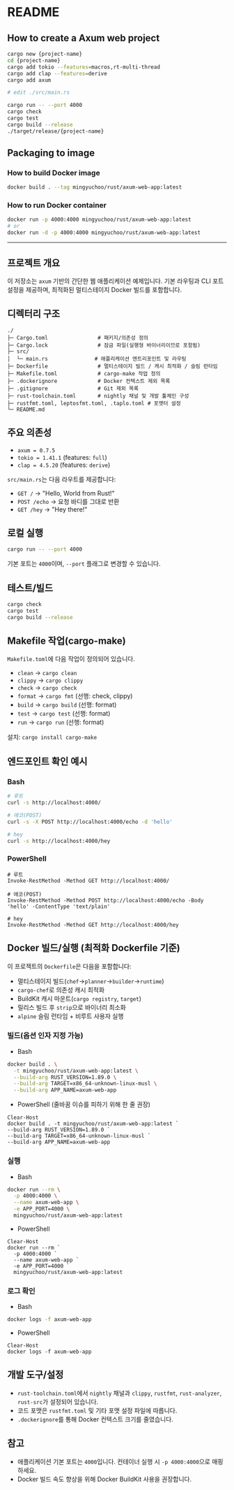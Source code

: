 # README

## How to create a Axum web project

```bash
cargo new {project-name}
cd {project-name}
cargo add tokio --features=macros,rt-multi-thread
cargo add clap --features=derive
cargo add axum

# edit ./src/main.rs

cargo run -- --port 4000
cargo check
cargo test
cargo build --release
./target/release/{project-name}
```

## Packaging to image

### How to build Docker image

```bash
docker build . --tag mingyuchoo/rust/axum-web-app:latest
```

### How to run Docker container

```bash
docker run -p 4000:4000 mingyuchoo/rust/axum-web-app:latest
# or
docker run -d -p 4000:4000 mingyuchoo/rust/axum-web-app:latest
```

---

## 프로젝트 개요

이 저장소는 `axum` 기반의 간단한 웹 애플리케이션 예제입니다. 기본 라우팅과 CLI 포트 설정을 제공하며, 최적화된 멀티스테이지 Docker 빌드를 포함합니다.

## 디렉터리 구조

```text
./
├─ Cargo.toml                # 패키지/의존성 정의
├─ Cargo.lock                # 잠금 파일(실행형 바이너리이므로 포함됨)
├─ src/
│  └─ main.rs               # 애플리케이션 엔트리포인트 및 라우팅
├─ Dockerfile                # 멀티스테이지 빌드 / 캐시 최적화 / 슬림 런타임
├─ Makefile.toml             # cargo-make 작업 정의
├─ .dockerignore             # Docker 컨텍스트 제외 목록
├─ .gitignore                # Git 제외 목록
├─ rust-toolchain.toml       # nightly 채널 및 개발 툴체인 구성
├─ rustfmt.toml, leptosfmt.toml, .taplo.toml # 포맷터 설정
└─ README.md
```

## 주요 의존성

- `axum = 0.7.5`
- `tokio = 1.41.1` (features: `full`)
- `clap = 4.5.20` (features: `derive`)

`src/main.rs`는 다음 라우트를 제공합니다:

- `GET /` → "Hello, World from Rust!"
- `POST /echo` → 요청 바디를 그대로 반환
- `GET /hey` → "Hey there!"

## 로컬 실행

```bash
cargo run -- --port 4000
```

기본 포트는 `4000`이며, `--port` 플래그로 변경할 수 있습니다.

## 테스트/빌드

```bash
cargo check
cargo test
cargo build --release
```

## Makefile 작업(cargo-make)

`Makefile.toml`에 다음 작업이 정의되어 있습니다.

- `clean` → `cargo clean`
- `clippy` → `cargo clippy`
- `check` → `cargo check`
- `format` → `cargo fmt` (선행: check, clippy)
- `build` → `cargo build` (선행: format)
- `test` → `cargo test` (선행: format)
- `run` → `cargo run` (선행: format)

설치: `cargo install cargo-make`

## 엔드포인트 확인 예시

### Bash

```bash
# 루트
curl -s http://localhost:4000/

# 에코(POST)
curl -s -X POST http://localhost:4000/echo -d 'hello'

# hey
curl -s http://localhost:4000/hey
```

### PowerShell

```pwsh
# 루트
Invoke-RestMethod -Method GET http://localhost:4000/

# 에코(POST)
Invoke-RestMethod -Method POST http://localhost:4000/echo -Body 'hello' -ContentType 'text/plain'

# hey
Invoke-RestMethod -Method GET http://localhost:4000/hey
```

## Docker 빌드/실행 (최적화 Dockerfile 기준)

이 프로젝트의 `Dockerfile`은 다음을 포함합니다:

- 멀티스테이지 빌드(`chef`→`planner`→`builder`→`runtime`)
- `cargo-chef`로 의존성 캐시 최적화
- BuildKit 캐시 마운트(`cargo registry`, `target`)
- 릴리스 빌드 후 `strip`으로 바이너리 최소화
- `alpine` 슬림 런타임 + 비루트 사용자 실행

### 빌드(옵션 인자 지정 가능)

- Bash

```bash
docker build . \
  -t mingyuchoo/rust/axum-web-app:latest \
  --build-arg RUST_VERSION=1.89.0 \
  --build-arg TARGET=x86_64-unknown-linux-musl \
  --build-arg APP_NAME=axum-web-app
```

- PowerShell (줄바꿈 이슈를 피하기 위해 한 줄 권장)

```pwsh
Clear-Host
docker build . -t mingyuchoo/rust/axum-web-app:latest `
--build-arg RUST_VERSION=1.89.0 `
--build-arg TARGET=x86_64-unknown-linux-musl `
--build-arg APP_NAME=axum-web-app
```

### 실행

- Bash

```bash
docker run --rm \
  -p 4000:4000 \
  --name axum-web-app \
  -e APP_PORT=4000 \
  mingyuchoo/rust/axum-web-app:latest
```

- PowerShell

```pwsh
Clear-Host
docker run --rm `
  -p 4000:4000 `
  --name axum-web-app `
  -e APP_PORT=4000 `
  mingyuchoo/rust/axum-web-app:latest
```

### 로그 확인

- Bash

```bash
docker logs -f axum-web-app
```

- PowerShell

```pwsh
Clear-Host
docker logs -f axum-web-app
```

## 개발 도구/설정

- `rust-toolchain.toml`에서 `nightly` 채널과 `clippy`, `rustfmt`, `rust-analyzer`, `rust-src`가 설정되어 있습니다.
- 코드 포맷은 `rustfmt.toml` 및 기타 포맷 설정 파일에 따릅니다.
- `.dockerignore`를 통해 Docker 컨텍스트 크기를 줄였습니다.

## 참고

- 애플리케이션 기본 포트는 `4000`입니다. 컨테이너 실행 시 `-p 4000:4000`으로 매핑하세요.
- Docker 빌드 속도 향상을 위해 Docker BuildKit 사용을 권장합니다.
